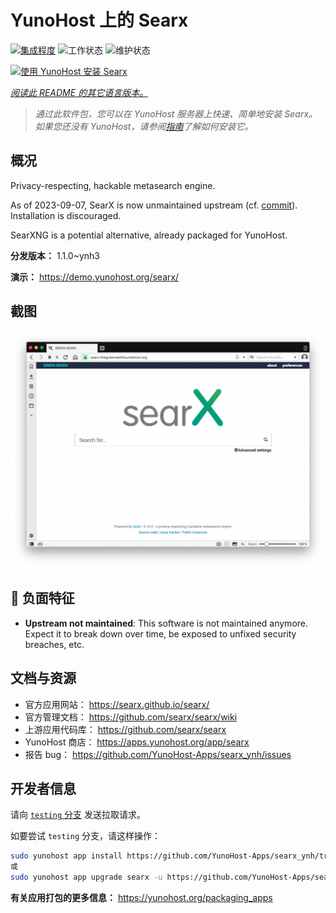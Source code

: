 <!--
注意：此 README 由 <https://github.com/YunoHost/apps/tree/master/tools/readme_generator> 自动生成
请勿手动编辑。
-->

# YunoHost 上的 Searx

[![集成程度](https://dash.yunohost.org/integration/searx.svg)](https://dash.yunohost.org/appci/app/searx) ![工作状态](https://ci-apps.yunohost.org/ci/badges/searx.status.svg) ![维护状态](https://ci-apps.yunohost.org/ci/badges/searx.maintain.svg)

[![使用 YunoHost 安装 Searx](https://install-app.yunohost.org/install-with-yunohost.svg)](https://install-app.yunohost.org/?app=searx)

*[阅读此 README 的其它语言版本。](./ALL_README.md)*

> *通过此软件包，您可以在 YunoHost 服务器上快速、简单地安装 Searx。*  
> *如果您还没有 YunoHost，请参阅[指南](https://yunohost.org/install)了解如何安装它。*

## 概况

Privacy-respecting, hackable metasearch engine.

As of 2023-09-07, SearX is now unmaintained upstream (cf. [commit](https://github.com/searx/searx/commit/276ffd3f01cdd823f75676c51231fad4040059d3)).
Installation is discouraged.

SearXNG is a potential alternative, already packaged for YunoHost.


**分发版本：** 1.1.0~ynh3

**演示：** <https://demo.yunohost.org/searx/>

## 截图

![Searx 的截图](./doc/screenshots/Screenshot.png)

## :red_circle: 负面特征

- **Upstream not maintained**: This software is not maintained anymore. Expect it to break down over time, be exposed to unfixed security breaches, etc.

## 文档与资源

- 官方应用网站： <https://searx.github.io/searx/>
- 官方管理文档： <https://github.com/searx/searx/wiki>
- 上游应用代码库： <https://github.com/searx/searx>
- YunoHost 商店： <https://apps.yunohost.org/app/searx>
- 报告 bug： <https://github.com/YunoHost-Apps/searx_ynh/issues>

## 开发者信息

请向 [`testing` 分支](https://github.com/YunoHost-Apps/searx_ynh/tree/testing) 发送拉取请求。

如要尝试 `testing` 分支，请这样操作：

```bash
sudo yunohost app install https://github.com/YunoHost-Apps/searx_ynh/tree/testing --debug
或
sudo yunohost app upgrade searx -u https://github.com/YunoHost-Apps/searx_ynh/tree/testing --debug
```

**有关应用打包的更多信息：** <https://yunohost.org/packaging_apps>

